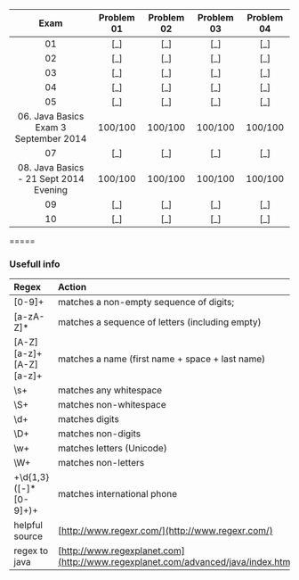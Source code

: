 |Exam|Problem 01|Problem 02|Problem 03|Problem 04|
|:--:|:--------:|:--------:|:--------:|:--------:|
|01|[_]|[_]|[_]|[_]|
|02|[_]|[_]|[_]|[_]|
|03|[_]|[_]|[_]|[_]|
|04|[_]|[_]|[_]|[_]|
|05|[_]|[_]|[_]|[_]|
|06. Java Basics Exam 3 September 2014|100/100|100/100|100/100|100/100|
|07|[_]|[_]|[_]|[_]|
|08. Java Basics - 21 Sept 2014 Evening|100/100|100/100|100/100|100/100|
|09|[_]|[_]|[_]|[_]|
|10|[_]|[_]|[_]|[_]|

=====

### Usefull info
|Regex|Action|
|:--|:---|
|[0-9]+ |matches a non-empty sequence of digits;|
|[a-zA-Z]* |matches a sequence of letters (including empty)|
|[A-Z][a-z]+[A-Z][a-z]+ |matches a name (first name + space + last name)|
|\s+ |matches any whitespace|
|\S+ |matches non-whitespace|
|\d+ |matches digits|
|\D+ |matches non-digits|
|\w+ |matches letters (Unicode)|
|\W+ |matches non-letters|
|\+\d{1,3}([-]*[0-9]+)+ |matches international phone|
|helpful source|[http://www.regexr.com/](http://www.regexr.com/)|
|regex to java|[http://www.regexplanet.com](http://www.regexplanet.com/advanced/java/index.html)|
